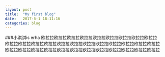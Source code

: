 ```yaml
---
layout: post
title:  "My first blog"
date:   2017-6-1 18:11:16
categories: blog
---
```


###小淇淇is erha
欧拉拉欧拉拉欧拉拉欧拉拉欧拉拉欧拉拉欧拉拉欧拉拉欧拉拉欧拉拉欧拉拉欧拉拉欧拉拉欧拉拉欧拉拉欧拉拉欧拉拉欧拉拉欧拉拉欧拉拉欧拉拉欧拉拉欧拉拉欧拉拉欧拉拉欧拉拉欧拉拉欧拉拉欧拉拉欧拉拉欧拉拉欧拉拉欧拉拉
